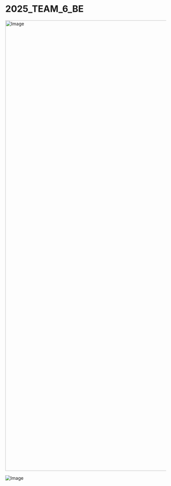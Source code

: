 # 2025_TEAM_6_BE

<img width="1409" alt="Image" src="https://github.com/user-attachments/assets/a7b8b35a-475b-49a2-b518-ae183e85eefc" />

![Image](https://github.com/user-attachments/assets/c9f602e9-f514-4bc9-8b74-ef2004e30834)
